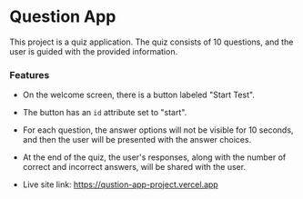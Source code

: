 # Question App

This project is a quiz application. The quiz consists of 10 questions, and the user is guided with the provided information.

### Features

- On the welcome screen, there is a button labeled "Start Test".
- The button has an `id` attribute set to "start".
- For each question, the answer options will not be visible for 10 seconds, and then the user will be presented with the answer choices.
- At the end of the quiz, the user's responses, along with the number of correct and incorrect answers, will be shared with the user.

- Live site link: https://qustion-app-project.vercel.app



